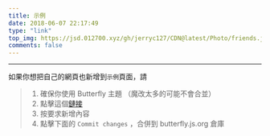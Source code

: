 ```yaml
---
title: 示例
date: 2018-06-07 22:17:49
type: "link"
top_img: https://jsd.012700.xyz/gh/jerryc127/CDN@latest/Photo/friends.jpg
comments: false
---
```


***

如果你想把自己的網頁也新增到`示例`頁面，請


>1. 確保你使用 Butterfly 主題 （魔改太多的可能不會合並）
>2. 點擊這個[鏈接](https://github.com/jerryc127/butterfly.js.org/edit/main/source/_data/link.yml)
>3. 按要求新增內容
>4. 點擊下面的 `Commit changes` ，合併到 butterfly.js.org 倉庫

